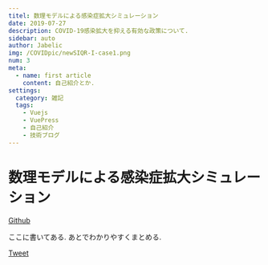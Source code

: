 ```yaml
---
titel: 数理モデルによる感染症拡大シミュレーション
date: 2019-07-27
description: COVID-19感染拡大を抑える有効な政策について.
sidebar: auto
author: Jabelic
img: /COVIDpic/newSIQR-I-case1.png
num: 3
meta:
  - name: first article
    content: 自己紹介とか.
settings:
  category: 雑記
  tags:
    - Vuejs
    - VuePress
    - 自己紹介
    - 技術ブログ
---
```


# 数理モデルによる感染症拡大シミュレーション

[Github](https://github.com/jabelic/SIQRmodel)

ここに書いてある. あとでわかりやすくまとめる.




<a href="https://twitter.com/share?ref_src=twsrc%5Etfw" class="twitter-share-button" data-show-count="false" data-size='large'>Tweet</a>
<script async src="https://platform.twitter.com/widgets.js" charset="utf-8"></script>
